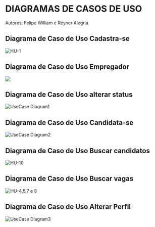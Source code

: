 # DIAGRAMAS DE CASOS DE USO

Autores: Felipe William e Reyner Alegria

## Diagrama de Caso de Uso Cadastra-se
![HU-1](https://github.com/user-attachments/assets/937c8c92-0e0e-4817-b60b-72b21e066268)

## Diagrama de Caso de Uso Empregador

![](https://raw.githubusercontent.com/reyneralegria13/App-JobFinderv1/main/docs/UML/images/Caso%20de%20Uso%20-%20Empregador.png)

## Diagrama de Caso de Uso alterar status

![UseCase Diagram1](https://github.com/user-attachments/assets/2a05158d-a0d5-4fe2-abae-79adf40b442d)

## Diagrama de Caso de Uso Candidata-se
![UseCase Diagram2](https://github.com/user-attachments/assets/4ec12019-d332-4771-9dc9-9d936b86e6c3)


## Diagrama de Caso de Uso Buscar candidatos
![HU-10](https://github.com/user-attachments/assets/d7b0cce8-4d94-42a7-9f51-5ed2c5d70a16)


## Diagrama de Caso de Uso Buscar vagas
![HU-4,5,7 e 8](https://github.com/user-attachments/assets/7bf1443f-6413-43cf-9e71-fd2fedd1eb07)
## Diagrama de Caso de Uso Alterar Perfil
![UseCase Diagram3](https://github.com/user-attachments/assets/540cd2e0-bc01-4760-bf9e-dc3169570ab5)
